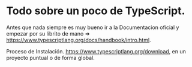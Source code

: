 #  Todo sobre un poco de TypeScript.
Antes que nada siempre es muy bueno ir a la Documentacion  oficial y empezar por su librito de mano =>
https://www.typescriptlang.org/docs/handbook/intro.html.

Proceso de Instalación.
https://www.typescriptlang.org/download,  en un proyecto puntual o de forma global.
